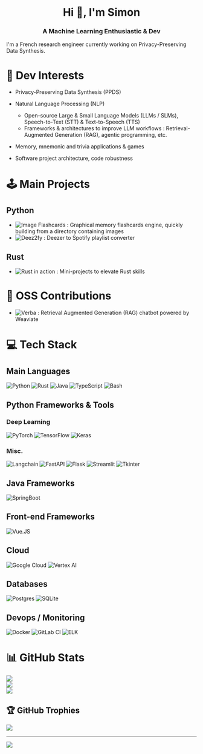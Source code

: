 <h1 align="center">Hi 🍵, I'm Simon</h1>
<h3 align="center">A Machine Learning Enthusiastic & Dev</h3>

I'm a French research engineer currently working on Privacy-Preserving Data Synthesis.

# 💫 Dev Interests
- Privacy-Preserving Data Synthesis (PPDS)

- Natural Language Processing (NLP)
  - Open-source Large & Small Language Models (LLMs / SLMs), Speech-to-Text (STT) & Text-to-Speech (TTS)
  - Frameworks & architectures to improve LLM workflows : Retrieval-Augmented Generation (RAG), agentic programming, etc.
    
- Memory, mnemonic and trivia applications & games
  
- Software project architecture, code robustness

# 🕹️ Main Projects
## Python
- ![Image Flashcards](https://github.com/symdec/image_flashcards) : Graphical memory flashcards engine, quickly building from a directory containing images
- ![Deez2fy](https://github.com/symdec/deez2fy) : Deezer to Spotify playlist converter 

## Rust
- ![Rust in action](https://github.com/symdec/rust-in-action) : Mini-projects to elevate Rust skills 

# 🤗 OSS Contributions
- ![Verba](https://github.com/weaviate/verba) : Retrieval Augmented Generation (RAG) chatbot powered by Weaviate 

# 💻 Tech Stack
## Main Languages
![Python](https://img.shields.io/badge/python-3670A0?style=for-the-badge&logo=python&logoColor=ffdd54)
![Rust](https://img.shields.io/badge/rust-%23000000.svg?style=for-the-badge&logo=rust&logoColor=white)
![Java](https://img.shields.io/badge/java-%23ED8B00.svg?style=for-the-badge&logo=openjdk&logoColor=white)
![TypeScript](https://img.shields.io/badge/typescript-%23008080.svg?style=for-the-badge&logo=typescript&logoColor=white)
![Bash](https://img.shields.io/badge/-Bash-1f425f?style=for-the-badge&logoColor=white&logo=gnubash)

## Python Frameworks & Tools

### Deep Learning
![PyTorch](https://img.shields.io/badge/PyTorch-%23EE4C2C.svg?style=for-the-badge&logo=PyTorch&logoColor=white)
![TensorFlow](https://img.shields.io/badge/TensorFlow-%23FF6F00.svg?style=for-the-badge&logo=TensorFlow&logoColor=white)
![Keras](https://img.shields.io/badge/Keras-%23D00000.svg?style=for-the-badge&logo=Keras&logoColor=white)

### Misc.
![Langchain](https://img.shields.io/badge/Langchain-1C3C3C?style=for-the-badge&logo=langchain)
![FastAPI](https://img.shields.io/badge/FastAPI-005571?style=for-the-badge&logo=fastapi)
![Flask](https://img.shields.io/badge/flask-%23000.svg?style=for-the-badge&logo=flask&logoColor=white)
![Streamlit](https://img.shields.io/badge/streamlit-FF4B4B.svg?style=for-the-badge&logo=streamlit&logoColor=white)
![Tkinter](https://img.shields.io/badge/tkinter-FDEE21.svg?style=for-the-badge&logo=python&logoColor=white)

## Java Frameworks
![SpringBoot](https://img.shields.io/badge/SpringBoot-6DB33F?style=for-the-badge&logo=Spring&logoColor=white)

## Front-end Frameworks
![Vue.JS](https://img.shields.io/badge/Vue.js-35495E?style=for-the-badge&logo=vuedotjs&logoColor=4FC08D)

## Cloud
![Google Cloud](https://img.shields.io/badge/GoogleCloud-%234285F4.svg?style=for-the-badge&logo=google-cloud&logoColor=white)
![Vertex AI](https://img.shields.io/badge/Vertex%20AI-%23DD0031.svg?style=for-the-badge&logo=google-cloud&logoColor=white) 

## Databases
![Postgres](https://img.shields.io/badge/postgres-%23316192.svg?style=for-the-badge&logo=postgresql&logoColor=white)
![SQLite](https://img.shields.io/badge/sqlite-%2307405e.svg?style=for-the-badge&logo=sqlite&logoColor=white)

## Devops / Monitoring
![Docker](https://img.shields.io/badge/docker-%230db7ed.svg?style=for-the-badge&logo=docker&logoColor=white)
![GitLab CI](https://img.shields.io/badge/gitlab%20CI-%23181717.svg?style=for-the-badge&logo=gitlab&logoColor=white)
![ELK](https://img.shields.io/badge/ELK-E6007A?style=for-the-badge&logo=elasticstack&logoColor=white)

# 📊 GitHub Stats
![](https://github-readme-stats.vercel.app/api?username=symdec&theme=dark&hide_border=false&include_all_commits=false&count_private=false)<br/>
![](https://github-readme-streak-stats.herokuapp.com/?user=symdec&theme=dark&hide_border=false)<br/>
![](https://github-readme-stats.vercel.app/api/top-langs/?username=symdec&theme=dark&hide_border=false&include_all_commits=false&count_private=false&layout=compact)

## 🏆 GitHub Trophies
![](https://github-profile-trophy.vercel.app/?username=symdec&theme=radical&no-frame=false&no-bg=false&margin-w=4)

---
![](https://komarev.com/ghpvc/?username=symdec&color=3293a8)

